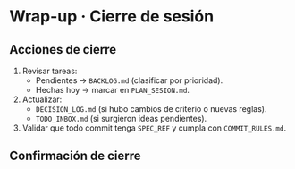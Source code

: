 # Wrap-up · Cierre de sesión

## Acciones de cierre
1. Revisar tareas:
   - Pendientes → `BACKLOG.md` (clasificar por prioridad).
   - Hechas hoy → marcar en `PLAN_SESION.md`.
2. Actualizar:
   - `DECISION_LOG.md` (si hubo cambios de criterio o nuevas reglas).
   - `TODO_INBOX.md` (si surgieron ideas pendientes).
3. Validar que todo commit tenga `SPEC_REF` y cumpla con `COMMIT_RULES.md`.

## Confirmación de cierre